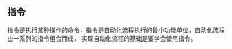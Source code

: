 ## 指令

指令是执行某种操作的命令，指令是自动化流程执行的最小功能单位，自动化流程由一系列的指令组合而成，
实现自动化流程的基础是要学会使用指令。

<!--
::: code-group

```js [config.js]
/**
 * @type {import('vitepress').UserConfig}
 */
const config = {
  // ...
};

export default config;
```

```ts [config.ts]
import type { UserConfig } from "vitepress";

const config: UserConfig = {
  // ...
};

export default config;
```

:::
 -->
